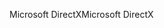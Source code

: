 <span data-ttu-id="eacb4-101">Microsoft DirectX</span><span class="sxs-lookup"><span data-stu-id="eacb4-101">Microsoft DirectX</span></span>